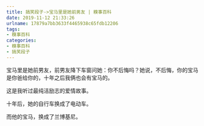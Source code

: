 ```yaml
---
title: 搞笑段子->宝马里是她前男友 | 糗事百科
date: 2019-11-12 21:33:26
urlname: 17879a7bb3633f4465938c65fdb12206
tags: 
- 糗事百科
categories:
- 糗事百科
- 搞笑段子
---
```

宝马里是她前男友，前男友降下车窗问她：你不后悔吗？她说，不后悔，你的宝马是你爸给你的，十年之后我俩也会有宝马的。

这是我听过最纯洁励志的爱情故事。

十年后，她的自行车换成了电动车。

而他的宝马，换成了兰博基尼。


